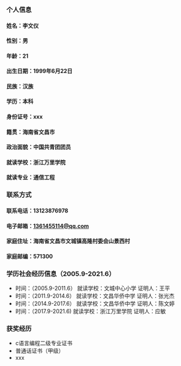### 个人信息
#### 姓名：李文仪
#### 性别：男
#### 年龄：21
#### 出生日期：1999年6月22日
#### 民族：汉族
#### 学历：本科
#### 身份证号：xxx
#### 籍贯：海南省文昌市
#### 政治面貌：中国共青团团员
#### 就读学校：浙江万里学院
#### 就读专业：通信工程

### 联系方式
#### 联系电话：13123876978
#### 电子邮箱：1361455114@qq.com
#### 家庭住址：海南省文昌市文城镇高隆村委会山景西村
#### 家庭邮编：571300

### 学历社会经历信息（2005.9-2021.6）
- 时间：（2005.9-2011.6） 就读学校：文城中心小学 证明人：王平
- 时间：（2011.9-2014.6） 就读学校：文昌华侨中学 证明人：张光杰
- 时间：（2014.9-2017.6） 就读学校：文昌华侨中学 证明人：陈文婷
- 时间：（2017.9-2021.6)  就读学校：浙江万里学院 证明人：应敏

### 获奖经历
- c语言编程二级专业证书
- 普通话证书（甲级）
- xxx

